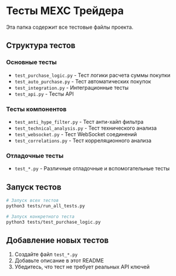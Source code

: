 # Тесты MEXC Трейдера

Эта папка содержит все тестовые файлы проекта.

## Структура тестов

### Основные тесты
- `test_purchase_logic.py` - Тест логики расчета суммы покупки
- `test_auto_purchase.py` - Тест автоматических покупок
- `test_integration.py` - Интеграционные тесты
- `test_api.py` - Тесты API

### Тесты компонентов
- `test_anti_hype_filter.py` - Тест анти-хайп фильтра
- `test_technical_analysis.py` - Тест технического анализа
- `test_websocket.py` - Тест WebSocket соединений
- `test_correlations.py` - Тест корреляционного анализа

### Отладочные тесты
- `test_*.py` - Различные отладочные и вспомогательные тесты

## Запуск тестов

```bash
# Запуск всех тестов
python3 tests/run_all_tests.py

# Запуск конкретного теста
python3 tests/test_purchase_logic.py
```

## Добавление новых тестов

1. Создайте файл `test_*.py`
2. Добавьте описание в этот README
3. Убедитесь, что тест не требует реальных API ключей
